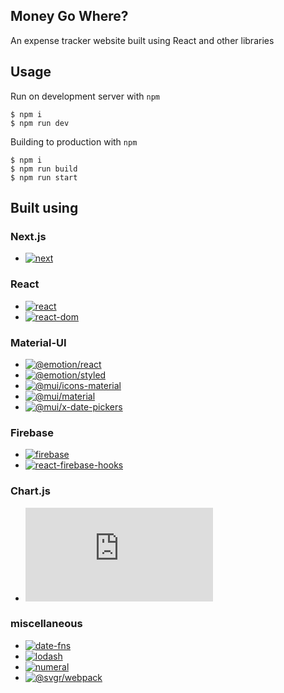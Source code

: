 ## Money Go Where?

An expense tracker website built using React and other libraries

## Usage

Run on development server with `npm`

```
$ npm i
$ npm run dev
```

Building to production with `npm`

```
$ npm i
$ npm run build
$ npm run start
```

## Built using

### Next.js

-   [![next](https://img.shields.io/github/package-json/dependency-version/z-zacree/money-go-where/next?style=flat-square)](https://npmjs.com/package/next)

### React

-   [![react](https://img.shields.io/github/package-json/dependency-version/z-zacree/money-go-where/react?style=flat-square)](https://npmjs.com/package/react)
-   [![react-dom](https://img.shields.io/github/package-json/dependency-version/z-zacree/money-go-where/react-dom?style=flat-square)](https://npmjs.com/package/react-dom)

### Material-UI

-   [![@emotion/react](https://img.shields.io/github/package-json/dependency-version/z-zacree/money-go-where/@emotion/react?style=flat-square)](https://npmjs.com/package/@emotion/react)
-   [![@emotion/styled](https://img.shields.io/github/package-json/dependency-version/z-zacree/money-go-where/@emotion/styled?style=flat-square)](https://npmjs.com/package/@emotion/styled)
-   [![@mui/icons-material](https://img.shields.io/github/package-json/dependency-version/z-zacree/money-go-where/@mui/icons-material?style=flat-square)](https://npmjs.com/package/@mui/icons-material)
-   [![@mui/material](https://img.shields.io/github/package-json/dependency-version/z-zacree/money-go-where/@mui/material?style=flat-square)](https://npmjs.com/package/@mui/material)
-   [![@mui/x-date-pickers](https://img.shields.io/github/package-json/dependency-version/z-zacree/money-go-where/@mui/x-date-pickers?style=flat-square)](https://npmjs.com/package/@mui/x-date-pickers)

### Firebase

-   [![firebase](https://img.shields.io/github/package-json/dependency-version/z-zacree/money-go-where/firebase?style=flat-square)](https://npmjs.com/package/firebase)
-   [![react-firebase-hooks](https://img.shields.io/github/package-json/dependency-version/z-zacree/money-go-where/react-firebase-hooks?style=flat-square)](https://npmjs.com/package/react-firebase-hooks)

### Chart.js

-   [![chart.js](https://img.shields.io/github/package-json/dependency-version/z-zacree/money-go-where/chart.js?style=flat-square)](https://npmjs.com/package/chart.js)

### miscellaneous

-   [![date-fns](https://img.shields.io/github/package-json/dependency-version/z-zacree/money-go-where/date-fns?style=flat-square)](https://npmjs.com/package/date-fns)
-   [![lodash](https://img.shields.io/github/package-json/dependency-version/z-zacree/money-go-where/lodash?style=flat-square)](https://npmjs.com/package/lodash)
-   [![numeral](https://img.shields.io/github/package-json/dependency-version/z-zacree/money-go-where/numeral?style=flat-square)](https://npmjs.com/package/numeral)
-   [![@svgr/webpack](https://img.shields.io/github/package-json/dependency-version/z-zacree/money-go-where/@svgr/webpack?style=flat-square)](https://npmjs.com/package/@svgr/webpack)
